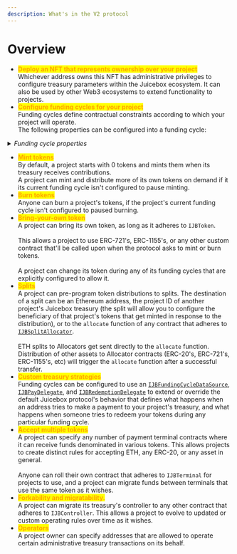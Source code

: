 ```yaml
---
description: What's in the V2 protocol
---
```


# Overview

* <mark style="color:orange;">**Deploy an NFT that represents ownership over your project**</mark>\
  Whichever address owns this NFT has administrative privileges to configure treasury parameters within the Juicebox ecosystem. It can also be used by other Web3 ecosystems to extend functionality to projects.
* <mark style="color:orange;">**Configure funding cycles for your project**</mark>\
  Funding cycles define contractual constraints according to which your project will operate.\
  The following properties can be configured into a funding cycle:

<details>

<summary><em>Funding cycle properties</em></summary>

* <mark style="color:orange;">**Duration**</mark>\
  How long each funding cycle lasts, specified in seconds. All funding cycle properties are unchangeable while it is in progress. Any proposed reconfigurations are only able to take effect during a subsequent cycle.\
  \
  If no reconfigurations were submitted by the project owner or if proposed changes fail the current cycle's ballot, a copy of the latest funding cycle will automatically start once the current one ends.\
  \
  A cycle with no duration lasts indefinitely, and proposed changes can take effect right away.

<!---->

* <mark style="color:orange;">**Distribution limit**</mark>\
  The amount of funds that can be distributed from the project's treasury during a funding cycle. The project owner can pre-program a list of destinations to split distributions.\
  \
  Distributing is a public transaction that anyone can call on a project's behalf.

<!---->

* <mark style="color:orange;">**Overflow allowance**</mark>\
  The amount of treasury funds that the project owner can distribute discretionarily on-demand.\
  \
  This allowance does not reset per-funding cycle, it instead lasts until the project owner explicitly proposes a reconfiguration with a new allowance.

<!---->

* <mark style="color:orange;">**Weight**</mark>\
  A number used to determine how many of the project's tokens should be minted and transferred when payments are received during the funding cycle.

<!---->

* <mark style="color:orange;">**Discount rate**</mark>\
  The percent to automatically decrease the subsequent cycle's weight from the current cycle's weight.\
  \
  The discount rate only applies if the project owner doesn't explicitly reconfigure the subsequent cycle's weight to a custom value.

<!---->

* <mark style="color:orange;">**Ballot**</mark>\
  The address of a contract that adheres to [`IJBFundingCycleBallot`](../specifications/interfaces/ijbfundingcycleballot.md), which can provide custom criteria that prevents a project owner from enacting funding cycle reconfigurations.\
  \
  A simple implementation commonly used by Juicebox projects is to force reconfigurations to be submitted by the project owner at least X days before the end of the current funding cycle, giving the community foresight into any misconfigurations of abuses of power before they take effect.\
  \
  More complex implementation might include on-chain governance.

<!---->

* <mark style="color:orange;">**Reserved rate**</mark>\
  The percent of newly minted tokens during the funding cycle that a project wishes to withhold for custom distributions. The project owner can pre-program a list of destinations to split reserved tokens.

<!---->

* <mark style="color:orange;">**Redemption rate**</mark>\
  The percentage of a project's treasury funds that can be reclaimed by community members by burning the project's tokens during the funding cycle.\
  \
  A rate of 100% suggests a linear proportion, meaning X% of treasury funds can be reclaimed by redeeming X% of the token supply.

<!---->

* <mark style="color:orange;">**Ballot redemption rate**</mark>\
  A project can specify a custom redemption rate that takes effect only when a proposed reconfiguration is waiting to take effect.\
  \
  This can be used to automatically allow for more favorable redemption rates during times of potential change.

<!---->

* <mark style="color:orange;">**Pause payments, pause distributions, pause redemptions, pause mint, pause burn**</mark>\
  Projects can pause various bits of its treasury's functionality on a per-funding cycle basis. These functions are unpaused by default.

<!---->

* <mark style="color:orange;">**Allow changing tokens, allow terminal migrations, allow controller migrations**</mark>\
  Projects can allow various bits of treasury functionality on a per-funding cycle basis. These functions are disabled by default.

<!---->

* <mark style="color:orange;">**Hold fees**</mark>\
  Any distributions the project makes from its treasury during a funding cycle configured to hold fees will not pay fees directly to the protocol project's treasury. Instead, the project will have the option to add the distributed funds back into its treasury to unlock the held fees. At any point, the project or JuiceboxDAO can process the held fees, which will channel them through to the protocol project's treasury as usual.\
  \
  This allows a project to withdraw funds and later add them back into their Juicebox treasury without incurring fees.\
  \
  This applies to funds distributions from the distribution limit and from its overflow allowance.

<!---->

* <mark style="color:orange;">**Data source**</mark>\
  The address of a contract that adheres to [`IJBFundingCycleDataSource`](../specifications/interfaces/ijbfundingcycledatasource.md), which can be used to extend or override what happens when your treasury is receiving funds, and what happens when someone tries to redeem from your treasury.

</details>

* <mark style="color:orange;">**Mint tokens**</mark>\
  By default, a project starts with 0 tokens and mints them when its treasury receives contributions.\
  A project can mint and distribute more of its own tokens on demand if it its current funding cycle isn't configured to pause minting.
* <mark style="color:orange;">**Burn tokens**</mark>\
  Anyone can burn a project's tokens, if the project's current funding cycle isn't configured to paused burning.
* <mark style="color:orange;">**Bring-your-own token**</mark>\
  A project can bring its own token, as long as it adheres to `IJBToken`.\
  \
  This allows a project to use ERC-721's, ERC-1155's, or any other custom contract that'll be called upon when the protocol asks to mint or burn tokens.\
  \
  A project can change its token during any of its funding cycles that are explicitly configured to allow it.
* <mark style="color:orange;">**Splits**</mark>\
  A project can pre-program token distributions to splits. The destination of a split can be an Ethereum address, the project ID of another project's Juicebox treasury (the split will allow you to configure the beneficiary of that project's tokens that get minted in response to the distribution), or to the `allocate` function of any contract that adheres to [`IJBSplitAllocator`](../specifications/interfaces/ijbsplitallocator.md).\
  \
  ETH splits to Allocators get sent directly to the `allocate` function. Distribution of other assets to Allocator contracts (ERC-20's, ERC-721's, ERC-1155's, etc) will trigger the `allocate` function after a successful transfer.
* <mark style="color:orange;">**Custom treasury strategies**</mark>\
  Funding cycles can be configured to use an [`IJBFundingCycleDataSource`](../specifications/interfaces/ijbfundingcycledatasource.md), [`IJBPayDelegate`](../specifications/interfaces/ijbpaydelegate.md), and [`IJBRedemptionDelegate`](../specifications/interfaces/ijbredemptiondelegate.md) to extend or override the default Juicebox protocol's behavior that defines what happens when an address tries to make a payment to your project's treasury, and what happens when someone tries to redeem your tokens during any particular funding cycle.
* <mark style="color:orange;">**Accept multiple tokens**</mark>\
  A project can specify any number of payment terminal contracts where it can receive funds denominated in various tokens. This allows projects to create distinct rules for accepting ETH, any ERC-20, or any asset in general.\
  \
  Anyone can roll their own contract that adheres to `IJBTerminal` for projects to use, and a project can migrate funds between terminals that use the same token as it wishes.
* <mark style="color:orange;">**Forkability and migratability.**</mark>\
  A project can migrate its treasury's controller to any other contract that adheres to `IJBController`. This allows a project to evolve to updated or custom operating rules over time as it wishes.
* <mark style="color:orange;">**Operators**</mark>\
  A project owner can specify addresses that are allowed to operate certain administrative treasury transactions on its behalf.
